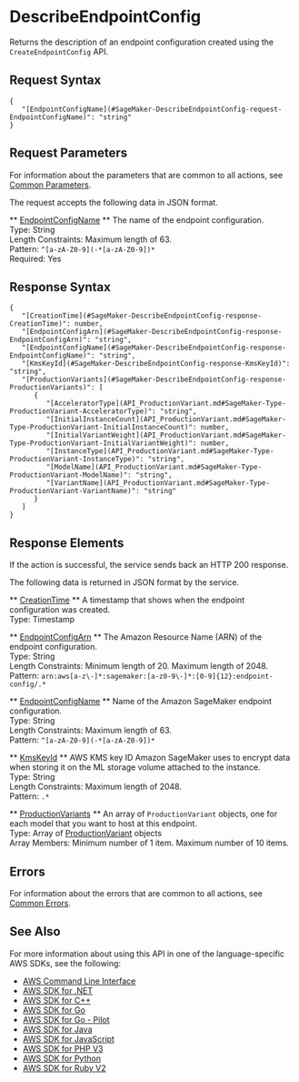 # DescribeEndpointConfig<a name="API_DescribeEndpointConfig"></a>

Returns the description of an endpoint configuration created using the `CreateEndpointConfig` API\.

## Request Syntax<a name="API_DescribeEndpointConfig_RequestSyntax"></a>

```
{
   "[EndpointConfigName](#SageMaker-DescribeEndpointConfig-request-EndpointConfigName)": "string"
}
```

## Request Parameters<a name="API_DescribeEndpointConfig_RequestParameters"></a>

For information about the parameters that are common to all actions, see [Common Parameters](CommonParameters.md)\.

The request accepts the following data in JSON format\.

 ** [EndpointConfigName](#API_DescribeEndpointConfig_RequestSyntax) **   <a name="SageMaker-DescribeEndpointConfig-request-EndpointConfigName"></a>
The name of the endpoint configuration\.  
Type: String  
Length Constraints: Maximum length of 63\.  
Pattern: `^[a-zA-Z0-9](-*[a-zA-Z0-9])*`   
Required: Yes

## Response Syntax<a name="API_DescribeEndpointConfig_ResponseSyntax"></a>

```
{
   "[CreationTime](#SageMaker-DescribeEndpointConfig-response-CreationTime)": number,
   "[EndpointConfigArn](#SageMaker-DescribeEndpointConfig-response-EndpointConfigArn)": "string",
   "[EndpointConfigName](#SageMaker-DescribeEndpointConfig-response-EndpointConfigName)": "string",
   "[KmsKeyId](#SageMaker-DescribeEndpointConfig-response-KmsKeyId)": "string",
   "[ProductionVariants](#SageMaker-DescribeEndpointConfig-response-ProductionVariants)": [ 
      { 
         "[AcceleratorType](API_ProductionVariant.md#SageMaker-Type-ProductionVariant-AcceleratorType)": "string",
         "[InitialInstanceCount](API_ProductionVariant.md#SageMaker-Type-ProductionVariant-InitialInstanceCount)": number,
         "[InitialVariantWeight](API_ProductionVariant.md#SageMaker-Type-ProductionVariant-InitialVariantWeight)": number,
         "[InstanceType](API_ProductionVariant.md#SageMaker-Type-ProductionVariant-InstanceType)": "string",
         "[ModelName](API_ProductionVariant.md#SageMaker-Type-ProductionVariant-ModelName)": "string",
         "[VariantName](API_ProductionVariant.md#SageMaker-Type-ProductionVariant-VariantName)": "string"
      }
   ]
}
```

## Response Elements<a name="API_DescribeEndpointConfig_ResponseElements"></a>

If the action is successful, the service sends back an HTTP 200 response\.

The following data is returned in JSON format by the service\.

 ** [CreationTime](#API_DescribeEndpointConfig_ResponseSyntax) **   <a name="SageMaker-DescribeEndpointConfig-response-CreationTime"></a>
A timestamp that shows when the endpoint configuration was created\.  
Type: Timestamp

 ** [EndpointConfigArn](#API_DescribeEndpointConfig_ResponseSyntax) **   <a name="SageMaker-DescribeEndpointConfig-response-EndpointConfigArn"></a>
The Amazon Resource Name \(ARN\) of the endpoint configuration\.  
Type: String  
Length Constraints: Minimum length of 20\. Maximum length of 2048\.  
Pattern: `arn:aws[a-z\-]*:sagemaker:[a-z0-9\-]*:[0-9]{12}:endpoint-config/.*` 

 ** [EndpointConfigName](#API_DescribeEndpointConfig_ResponseSyntax) **   <a name="SageMaker-DescribeEndpointConfig-response-EndpointConfigName"></a>
Name of the Amazon SageMaker endpoint configuration\.  
Type: String  
Length Constraints: Maximum length of 63\.  
Pattern: `^[a-zA-Z0-9](-*[a-zA-Z0-9])*` 

 ** [KmsKeyId](#API_DescribeEndpointConfig_ResponseSyntax) **   <a name="SageMaker-DescribeEndpointConfig-response-KmsKeyId"></a>
AWS KMS key ID Amazon SageMaker uses to encrypt data when storing it on the ML storage volume attached to the instance\.  
Type: String  
Length Constraints: Maximum length of 2048\.  
Pattern: `.*` 

 ** [ProductionVariants](#API_DescribeEndpointConfig_ResponseSyntax) **   <a name="SageMaker-DescribeEndpointConfig-response-ProductionVariants"></a>
An array of `ProductionVariant` objects, one for each model that you want to host at this endpoint\.  
Type: Array of [ProductionVariant](API_ProductionVariant.md) objects  
Array Members: Minimum number of 1 item\. Maximum number of 10 items\.

## Errors<a name="API_DescribeEndpointConfig_Errors"></a>

For information about the errors that are common to all actions, see [Common Errors](CommonErrors.md)\.

## See Also<a name="API_DescribeEndpointConfig_SeeAlso"></a>

For more information about using this API in one of the language\-specific AWS SDKs, see the following:
+  [AWS Command Line Interface](https://docs.aws.amazon.com/goto/aws-cli/sagemaker-2017-07-24/DescribeEndpointConfig) 
+  [AWS SDK for \.NET](https://docs.aws.amazon.com/goto/DotNetSDKV3/sagemaker-2017-07-24/DescribeEndpointConfig) 
+  [AWS SDK for C\+\+](https://docs.aws.amazon.com/goto/SdkForCpp/sagemaker-2017-07-24/DescribeEndpointConfig) 
+  [AWS SDK for Go](https://docs.aws.amazon.com/goto/SdkForGoV1/sagemaker-2017-07-24/DescribeEndpointConfig) 
+  [AWS SDK for Go \- Pilot](https://docs.aws.amazon.com/goto/SdkForGoPilot/sagemaker-2017-07-24/DescribeEndpointConfig) 
+  [AWS SDK for Java](https://docs.aws.amazon.com/goto/SdkForJava/sagemaker-2017-07-24/DescribeEndpointConfig) 
+  [AWS SDK for JavaScript](https://docs.aws.amazon.com/goto/AWSJavaScriptSDK/sagemaker-2017-07-24/DescribeEndpointConfig) 
+  [AWS SDK for PHP V3](https://docs.aws.amazon.com/goto/SdkForPHPV3/sagemaker-2017-07-24/DescribeEndpointConfig) 
+  [AWS SDK for Python](https://docs.aws.amazon.com/goto/boto3/sagemaker-2017-07-24/DescribeEndpointConfig) 
+  [AWS SDK for Ruby V2](https://docs.aws.amazon.com/goto/SdkForRubyV2/sagemaker-2017-07-24/DescribeEndpointConfig) 